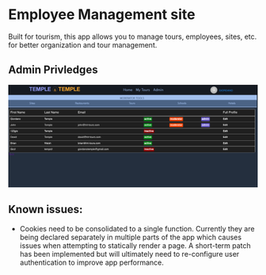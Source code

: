 # Employee Management site

Built for tourism, this app allows you to manage tours, employees, sites, etc. for better organization and tour management.

## Admin Privledges
!["Admin Home."](https://github.com/gtemple/employee-site-tnt/blob/main/docs/admin-home.png)


## Known issues:

- Cookies need to be consolidated to a single function. Currently they are being declared separately in multiple parts of the app which causes issues when attempting to statically render a page. A short-term patch has been implemented but will ultimately need to re-configure user authentication to improve app performance.
